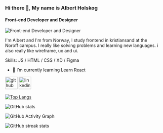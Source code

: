 
### Hi there 👋, My name is Albert Holskog
#### Front-end Developer and Designer
![Front-end Developer and Designer](https://images.unsplash.com/photo-1603468620905-8de7d86b781e?ixlib=rb-1.2.1&ixid=MnwxMjA3fDB8MHxwaG90by1wYWdlfHx8fGVufDB8fHx8&auto=format&fit=crop&w=1176&q=80)

I'm Albert and I'm from Norway, I study frontend in kristiansand at the Noroff campus.
I really like solving problems and learning new languages. i also really like wireframe, ux and ui.

Skills:  JS / HTML / CSS / XD / Figma

- 🌱 I’m currently learning Learn React 


[<img src='https://cdn.jsdelivr.net/npm/simple-icons@3.0.1/icons/github.svg' alt='github' height='40'>](https://github.com/albertholskog)  [<img src='https://cdn.jsdelivr.net/npm/simple-icons@3.0.1/icons/linkedin.svg' alt='linkedin' height='40'>](https://www.linkedin.com/in/AlbertEikelandHolskog/)  

[![Top Langs](https://github-readme-stats.vercel.app/api/top-langs/?username=albertholskog)](https://github.com/anuraghazra/github-readme-stats)

![GitHub stats](https://github-readme-stats.vercel.app/api?username=albertholskog&show_icons=true)  

![GitHub Activity Graph](https://activity-graph.herokuapp.com/graph?username=albertholskog)  

![GitHub streak stats](https://github-readme-streak-stats.herokuapp.com/?user=albertholskog)  

